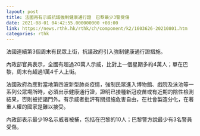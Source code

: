 ```yaml
---
layout: post
title: 法國再有示威抗議強制健康通行證　巴黎最少3警受傷
date: 2021-08-01 04:42:55.000000000 +08:00
link: https://news.rthk.hk/rthk/ch/component/k2/1603626-20210801.htm
categories: rthk
---
```


法國連續第3個周末有民眾上街，抗議政府引入強制健康通行證措施。

內政部官員表示，全國有超過20萬人示威，比對上一個星期多約4萬人；單在巴黎，周末有超過1萬4千人上街。

法國政府為應對當地第四波新型肺炎疫情，強制民眾進入博物館、戲院及泳池等一系列公眾場所時，必須出示健康通行證，證明已接種新冠疫苗或有近期的陰性檢測結果，否則被拒諸門外。有示威者批評有關措施危害自由，在社會製造分化，在著重人權的國家是難以接受。

內政部表示最少19名示威者被捕，包括在巴黎的10人；巴黎警方說最少有3名警員受傷。

